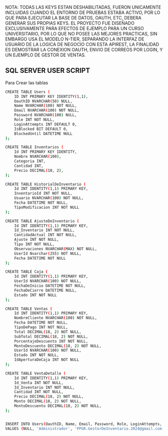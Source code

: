 NOTA: TODAS LAS KEYS ESTAN DESHABILITADAS, FUERON UNICAMENTE INCLUIDAS CUANDO EL ENTORNO DE PRUEBAS ESTABA ACTIVO, POR LO QUE PARA EJECUTAR LA BASE DE DATOS, OAUTH, ETC, DEBERA GENERAR SUS PROPIAS KEYS. EL PROYECTO FUE DISEÑADO EXCLUSIVAMENTE PARA EFECTOS DE EJEMPLO PARA UN CURSO UNIVERSITARIO, POR LO QUE NO POSEE LAS MEJORES PRACTICAS, SIN EMBARGO USA EL MODELO N-TIER, SEPARANDO LA INTERFAZ DE USUARIO DE LA LOGICA DE NEGOCIO CON ESTA APIREST, LA FINALIDAD ES DEMOSTRAR LA CONEXION OAUTH, ENVIO DE CORREOS POR LOGIN, Y UN EJEMPLO DE GESTOR DE VENTAS.




## SQL SERVER USER SCRIPT

Para Crear las tablas

```bash
CREATE TABLE Users (
    ID INT PRIMARY KEY IDENTITY(1,1),
    OauthID NVARCHAR(50) NULL,
    Name NVARCHAR(100) NOT NULL,
    Email NVARCHAR(100) NOT NULL,
    Password NVARCHAR(100) NULL,
    Role INT NOT NULL,
    LoginAttempts INT DEFAULT 0,
    IsBlocked BIT DEFAULT 0,
    BlockedUntil DATETIME NULL
);

CREATE TABLE Inventarios (
    Id INT PRIMARY KEY IDENTITY,
    Nombre NVARCHAR(100),
    Categoria INT,
    Cantidad INT,
    Precio DECIMAL(10, 2),
);

CREATE TABLE HistorialDeInventario (
    Id INT IDENTITY(1,1) PRIMARY KEY,
    InventarioId INT NOT NULL,
    Usuario NVARCHAR(100) NOT NULL,
    Fecha DATETIME NOT NULL,
    TipoModificacion INT NOT NULL
);

CREATE TABLE AjusteDeInventario (
    Id INT IDENTITY(1,1) PRIMARY KEY,
    Id_Inventario INT NOT NULL,
    CantidadActual INT NOT NULL,
    Ajuste INT NOT NULL,
    Tipo INT NOT NULL,
    Observaciones NVARCHAR(MAX) NOT NULL,
    UserId Nvarchar(255) NOT NULL,
    Fecha DATETIME NOT NULL
);

CREATE TABLE Caja (
    Id INT IDENTITY(1,1) PRIMARY KEY,
    UserId NVARCHAR(100) NOT NULL,
    FechaDeInicio DATETIME NOT NULL,
    FechaDeCierre DATETIME NULL,
    Estado INT NOT NULL
);

CREATE TABLE Ventas (
    Id INT IDENTITY(1,1) PRIMARY KEY,
    NombreCliente NVARCHAR(100) NOT NULL,
    Fecha DATETIME NOT NULL,
    TipoDePago INT NOT NULL,
    Total DECIMAL(18, 2) NOT NULL,
    SubTotal DECIMAL(18, 2) NOT NULL,
    PorcentajeDescuento INT NOT NULL,
    MontoDescuento DECIMAL(18, 2) NOT NULL,
    UserId NVARCHAR(100) NOT NULL,
    Estado INT NOT NULL,
    IdAperturaDeCaja INT NOT NULL
);

CREATE TABLE VentaDetalle (
    Id INT IDENTITY(1,1) PRIMARY KEY,
    Id_Venta INT NOT NULL,
    Id_Inventario INT NOT NULL,
    Cantidad INT NOT NULL,
    Precio DECIMAL(18, 2) NOT NULL,
    Monto DECIMAL(18, 2) NOT NULL,
    MontoDescuento DECIMAL(18, 2) NOT NULL,
);


INSERT INTO Users(OauthID, Name, Email, Password, Role, LoginAttempts, IsBlocked, BlockedUntil)
VALUES (NULL, 'Administrador', 'PPGR.GestorDeInventario.2024@gmail.com', 'Nuevo123*', 1, 0, 0, NULL);

  
```
